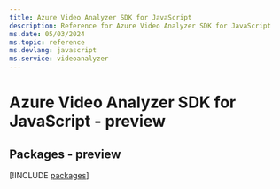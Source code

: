 ```yaml
---
title: Azure Video Analyzer SDK for JavaScript
description: Reference for Azure Video Analyzer SDK for JavaScript
ms.date: 05/03/2024
ms.topic: reference
ms.devlang: javascript
ms.service: videoanalyzer
---
```

# Azure Video Analyzer SDK for JavaScript - preview
## Packages - preview
[!INCLUDE [packages](video-analyzer-index.md)]